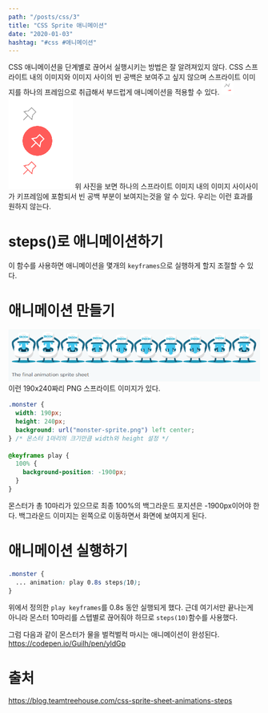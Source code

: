 ```yaml
---
path: "/posts/css/3"
title: "CSS Sprite 애니메이션"
date: "2020-01-03"
hashtag: "#css #애니메이션"
---
```


CSS 애니메이션을 단계별로 끊어서 실행시키는 방법은 잘 알려져있지 않다. CSS 스프라이트 내의 이미지와 이미지 사이의 빈 공백은 보여주고 싶지 않으며 스프라이트 이미지를 하나의 프레임으로 취급해서 부드럽게 애니메이션을 적용할 수 있다.
![](images/2020-01-03-09-16-07.png)![](images/2020-01-03-09-20-44.png)
위 사진을 보면 하나의 스프라이트 이미지 내의 이미지 사이사이가 키프레임에 포함되서 빈 공백 부분이 보여지는것을 알 수 있다. 우리는 이런 효과를 원하지 않는다.

# steps()로 애니메이션하기

이 함수를 사용하면 애니메이션을 몇개의 `keyframes`으로 실행하게 할지 조절할 수 있다.

# 애니메이션 만들기

![](images/2020-01-03-09-23-40.png)
이런 190x240짜리 PNG 스프라이트 이미지가 있다.

```css
.monster {
  width: 190px;
  height: 240px;
  background: url("monster-sprite.png") left center;
} /* 몬스터 1마리의 크기만큼 width와 height 설정 */

@keyframes play {
  100% {
    background-position: -1900px;
  }
}
```

몬스터가 총 10마리가 있으므로 최종 100%의 백그라운드 포지션은 -1900px이어야 한다. 백그라운드 이미지는 왼쪽으로 이동하면서 화면에 보여지게 된다.

# 애니메이션 실행하기

```css
.monster {
  ... animation: play 0.8s steps(10);
}
```

위에서 정의한 `play keyframes`를 0.8s 동안 실행되게 했다. 근데 여기서만 끝나는게 아니라 몬스터 10마리를 스텝별로 끊어줘야 하므로 `steps(10)`함수를 사용했다.

그럼 다음과 같이 몬스터가 물을 벌컥벌컥 마시는 애니메이션이 완성된다.
https://codepen.io/Guilh/pen/yldGp

# 출처

https://blog.teamtreehouse.com/css-sprite-sheet-animations-steps
